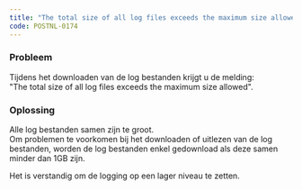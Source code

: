 ```yaml
---
title: "The total size of all log files exceeds the maximum size allowed."
code: POSTNL-0174
---
```

### Probleem

  
Tijdens het downloaden van de log bestanden krijgt u de melding:  
"The total size of all log files exceeds the maximum size allowed".

### Oplossing

  
Alle log bestanden samen zijn te groot.  
Om problemen te voorkomen bij het downloaden of uitlezen van de log bestanden, worden de log bestanden enkel gedownload als deze samen minder dan 1GB zijn.

Het is verstandig om de logging op een lager niveau te zetten.
